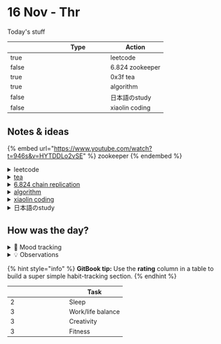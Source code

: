 # 16 Nov - Thr

Today's stuff

<table data-header-hidden><thead><tr><th width="80" data-type="checkbox"></th><th width="120" data-type="select" data-multiple>Type</th><th>Action</th></tr></thead><tbody><tr><td>true</td><td></td><td>leetcode</td></tr><tr><td>false</td><td></td><td>6.824 zookeeper</td></tr><tr><td>true</td><td></td><td>0x3f tea</td></tr><tr><td>true</td><td></td><td>algorithm</td></tr><tr><td>false</td><td></td><td>日本語のstudy</td></tr><tr><td>false</td><td></td><td>xiaolin coding</td></tr></tbody></table>

## Notes & ideas

{% embed url="https://www.youtube.com/watch?t=946s&v=HYTDDLo2vSE" %}
zookeeper
{% endembed %}

<details>

<summary>leetcode</summary>

1\. (打卡 1) [37 \[解数独\]](https://leetcode.cn/problems/sudoku-solver/description/) 🤩

![](<../../../.gitbook/assets/image (7).png>)

玩过但是用代码就。。。 整体思路就是递归+回溯吧\
然后用了点位运算x&-x优化

贴个题解 希望下次见能自己写出来）

{% code lineNumbers="true" %}
```cpp
class Solution {
private:
    int line[9];
    int column[9];
    int block[3][3];
    bool valid;
    vector<pair<int, int>> spaces;

public:
    void flip(int i, int j, int digit) {
        line[i] ^= (1 << digit);
        column[j] ^= (1 << digit);
        block[i / 3][j / 3] ^= (1 << digit);
    }

    void dfs(vector<vector<char>>& board, int pos) {
        if (pos == spaces.size()) {
            valid = true;
            return;
        }

        auto [i, j] = spaces[pos];
        int mask = ~(line[i] | column[j] | block[i / 3][j / 3]) & 0x1ff;
        for (; mask && !valid; mask &= (mask - 1)) {
            int digitMask = mask & (-mask);
            int digit = __builtin_ctz(digitMask);
            flip(i, j, digit);
            board[i][j] = digit + '0' + 1;
            dfs(board, pos + 1);
            flip(i, j, digit);
        }
    }

    void solveSudoku(vector<vector<char>>& board) {
        memset(line, 0, sizeof(line));
        memset(column, 0, sizeof(column));
        memset(block, 0, sizeof(block));
        valid = false;

        for (int i = 0; i < 9; ++i) {
            for (int j = 0; j < 9; ++j) {
                if (board[i][j] != '.') {
                    int digit = board[i][j] - '0' - 1;
                    flip(i, j, digit);
                }
            }
        }

        while (true) {
            int modified = false;
            for (int i = 0; i < 9; ++i) {
                for (int j = 0; j < 9; ++j) {
                    if (board[i][j] == '.') {
                        int mask = ~(line[i] | column[j] | block[i / 3][j / 3]) & 0x1ff;
                        if (!(mask & (mask - 1))) {
                            int digit = __builtin_ctz(mask);
                            flip(i, j, digit);
                            board[i][j] = digit + '0' + 1;
                            modified = true;
                        }
                    }
                }
            }
            if (!modified) {
                break;
            }
        }

        for (int i = 0; i < 9; ++i) {
            for (int j = 0; j < 9; ++j) {
                if (board[i][j] == '.') {
                    spaces.emplace_back(i, j);
                }
            }
        }

        dfs(board, 0);
    }
};
```
{% endcode %}

\
2\. (打卡 2) [745 \[前缀和后缀搜索\] ](https://leetcode.cn/problems/prefix-and-suffix-search/description/)🤩

![](<../../../.gitbook/assets/image (9).png>)

难点就是trie树 然后用两颗树 一个存前缀一个存后缀



{% code lineNumbers="true" %}
````cpp
```cpp
class WordFilter {
public:
    struct TrieNode{
        TrieNode* tns[26] {nullptr};
        vector<int> idxs;
    };
    void add(TrieNode* p,const string& s,int idx,bool isTurn){
        int n = s.size();
        p->idxs.push_back(idx);
        for(int i = isTurn ? n-1 :0;i>=0&&i<n;i+=isTurn?-1:1){
            int u=s[i]-'a';
            if(p->tns[u] == nullptr) p->tns[u]=new TrieNode();
            p = p->tns[u];
            p->idxs.push_back(idx);
        }
    }
    int query(const string& a,const string& b){
        int n = a.size(),m=b.size();
        auto p=tr1;
        for(int i=0;i<n;i++){
            int u=a[i]-'a';
            if(p->tns[u]==nullptr)return -1;
            p=p->tns[u];
        }
        vector<int>& l1 = p->idxs;
        p=tr2;
        for(int i = m - 1; i >= 0; i--) {
            int u = b[i] - 'a';
            if(p->tns[u] == nullptr) return -1;
            p = p->tns[u];
        }
        vector<int>& l2 = p->idxs;
        n = l1.size(), m = l2.size();
        for(int i = n - 1, j = m - 1; i >= 0 && j >= 0; ) {
            if(l1[i] > l2[j]) i--;
            else if(l1[i] < l2[j]) j--;
            else return l1[i];
        }
        return -1;
    }
    TrieNode* tr1 = new TrieNode, *tr2 = new TrieNode;
    WordFilter(vector<string>& ss) {
        int n = ss.size();
        for(int i = 0; i < n; i++) {
            add(tr1, ss[i], i, false);
            add(tr2, ss[i], i, true);
        }
    }
    
    int f(string a, string b) {
        return query(a, b);
    }
};

/**
 * Your WordFilter object will be instantiated and called as such:
 * WordFilter* obj = new WordFilter(words);
 * int param_1 = obj->f(pref,suff);
 */
```
````
{% endcode %}

\
3\. (每日) [2760 \[最长奇偶子数组\]](https://leetcode.cn/problems/longest-even-odd-subarray-with-threshold/description/?envType=daily-question\&envId=2023-11-16) ![](../../../.gitbook/assets/FK0\(U]GU\[5%XVGX3MX$@7BR.png)

![](<../../../.gitbook/assets/image (8).png>)

第一反应是暴力。。sry dp应该是最优解

$$Dp(i) = \begin{cases} 0, & nums[l]>threshold \\ dp[i+1]+1, & nums[l]<=threhold  && (nums[i]mod2!=nums[i+1]mod2） \\ 1,& otherwise \\ \end{cases}$$

latex好难写。。。

{% code lineNumbers="true" fullWidth="true" %}
````cpp
```cpp
class Solution {
public:
    int longestAlternatingSubarray(vector<int>& nums, int threshold) {
        int ans=0,dp=0,n=nums.size();
        for(int l=n-1;l>=0;l--){
            if(nums[l] > threshold){
                dp = 0;
            }else if(l==n-1||nums[l]%2!=nums[l+1]%2){
                dp++;
            }else{
                dp=1;
            }
            if(nums[l]%2==0){
                ans=max(ans,dp);
            }
        }
        return ans;
    }
};
```
````
{% endcode %}

</details>

<details>

<summary><a href="https://codeforces.com/contest/721/problem/C">tea</a></summary>

```
https://codeforces.com/contest/721/problem/C

输入 n(2≤n≤5000) m(1≤m≤5000) maxT(1≤maxT≤1e9)。
然后输入 m 条边，每条边输入 v w t(1≤wt≤1e9)，表示有一条边权为 t 的有向边连接 v 和 w。节点编号从 1 开始。
保证输入的是一个有向无环图，并且没有重边。

求出从 1 到 n 的一条路径，要求路径长度（边权之和）不超过 maxT，在满足该条件的前提下，路径上的节点数最多。
输出两行，第一行是路径上的节点个数，第二行按顺序输出路径上的节点编号（第一个数必须是 1，最后一个数必须是 n）。
保证至少有一条满足要求的路径。
```

example:

![](<../../../.gitbook/assets/image (10).png>)

```markdown
提示 1：把「经过了多少个点」作为额外的 DP 维度，把「最短长度」作为 DP 值。

提示 2：定义 f[i][w] 表示从 1 到 w，经过了 i+1 个点的最短长度。i 最大为 n-1。
初始值：f[0][1] = 0，其余为无穷大。
状态转移方程：f[i][w] = min(f[i-1][v]+t)，其中有向边 v->w 的边权为 t。
答案：最大的满足 f[i][n] <= maxT 的 i，再加一（注意 i 是从 0 开始的）。

提示 3：从转移方程可以看出，其实不需要建图，只需要循环 n-1 次，每次遍历这 m 条边，在遍历时计算状态转移。
这是因为 f[i][] 只依赖于 f[i-1][]，在把 f[i-1][] 算出来后，无论按照什么顺序遍历这 m 条边都是可以的。

提示 4：计算状态转移的时候，额外记录转移来源 from[i][w] = v。
从 n 出发，顺着 from 数组回到 1，就得到了具体方案。
```

😢我恨dp&#x20;

{% code lineNumbers="true" %}
```go
package main

import (
	"bufio"
	. "fmt"
	"io"
	"os"
)

func Cf721C(_r io.Reader, _w io.Writer) {
	in := bufio.NewReader(_r)
	out := bufio.NewWriter(_w)
	defer out.Flush()

	var n, m int
	var maxT int32
	Fscan(in, &n, &m, &maxT)
	es := make([][3]int32, m)
	for i := range es {
		Fscan(in, &es[i][0], &es[i][1], &es[i][2])
	}
	const mx = 5001
	f := make([][mx]int32, n)
	for i := range f {
		for j := 1; j <= n; j++ {
			f[i][j] = maxT + 1
		}
	}
	f[0][1] = 0
	from := make([][mx]int16, n+1)
	ans := 0
	for i := 1; i < n; i++ {
		for _, e := range es {
			v, w, t := e[0], e[1], e[2]
			sumT := f[i-1][v] + t
			if sumT < f[i][w] {
				f[i][w] = sumT
				from[i][w] = int16(v)
			}
		}
		if f[i][n] <= maxT {
			ans = i
		}
	}

	Fprintln(out, ans+1)
	path := make([]any, ans+1)
	v := int16(n)
	for i := ans; i >= 0; i-- {
		path[i] = v
		v = from[i][v]
	}
	Fprint(out, path...)
}
func main() { Cf721C(os.Stdin, os.Stdout) }
```
{% endcode %}

</details>

<details>

<summary><a href="https://pdos.csail.mit.edu/6.824/papers/cr-osdi04.pdf">6.824 chain replication</a></summary>

呃 明明是cr 今天却看了个craq Apportioned Queries 就是更牛逼一点？还不知道怎么实现的 再看看

</details>

<details>

<summary><a href="https://oi-wiki.org/string/trie/">algorithm</a></summary>

今日算法 trie树

也就是字典树 这棵字典树用边来代表字母，而从根结点到树上某一结点的路径就代表了一个字符串。举个例子，1->4->8->13表示的就是字符串 `caa`。

有时需要标记插入进 trie 的是哪些字符串，每次插入完成时在这个字符串所代表的节点处打上标记即可。

<img src="../../../.gitbook/assets/image (11).png" alt="" data-size="original">



{% code lineNumbers="true" %}
```cpp
//模板
struct trie {
  int nex[100000][26], cnt;
  bool exist[100000];  // 该结点结尾的字符串是否存在

  void insert(char *s, int l) {  // 插入字符串
    int p = 0;
    for (int i = 0; i < l; i++) {
      int c = s[i] - 'a';
      if (!nex[p][c]) nex[p][c] = ++cnt;  // 如果没有，就添加结点
      p = nex[p][c];
    }
    exist[p] = 1;
  }

  bool find(char *s, int l) {  // 查找字符串
    int p = 0;
    for (int i = 0; i < l; i++) {
      int c = s[i] - 'a';
      if (!nex[p][c]) return 0;
      p = nex[p][c];
    }
    return exist[p];
  }
};
```
{% endcode %}

应用太多了。。。最常见的就是检查一个字符串有没有出现过 其他的高级用法估计不太用的上 以后再补叭

</details>

<details>

<summary><a href="https://xiaolincoding.com/">xiaolin coding</a></summary>

呃 其实看过一遍了 但是忘得有点快 就从新开始再过一遍

TCP/IP层次模型

```
应用层

应用层只需要专注于为用户提供应用功能，比如 HTTP、FTP、Telnet、DNS、SMTP等。
```

```
传输层

两个传输协议：TCP和UDP
TCP 的全称叫传输控制协议（Transmission Control Protocol），大部分应用使用的正是 TCP 传输层协议
，比如 HTTP 应用层协议。TCP 相比 UDP 多了很多特性，比如流量控制、超时重传、拥塞控制等，这些都
是为了保证数据包能可靠地传输给对方。

UDP 相对来说就很简单，简单到只负责发送数据包，不保证数据包是否能抵达对方，但它实时性相对更好，
传输效率也高。当然，UDP 也可以实现可靠传输，把 TCP 的特性在应用层上实现就可以，不过要实现一个
商用的可靠 UDP 传输协议，也不是一件简单的事情。

应用需要传输的数据可能会非常大，如果直接传输就不好控制，因此当传输层的数据包大小超过 MSS（TC
P 最大报文段长度） ，就要将数据包分块，这样即使中途有一个分块丢失或损坏了，只需要重新发送这一
个分块，而不用重新发送整个数据包。在 TCP 协议中，我们把每个分块称为一个 TCP 段（TCP Segment）。
```

![](<../../../.gitbook/assets/image (1).png>)

```
网络层
网络层最常使用的是 IP 协议（Internet Protocol），IP 协议会将传输层的报文作为数据部分，再加上 
IP 包头组装成 IP 报文，如果 IP 报文大小超过 MTU（以太网中一般为 1500 字节）就会再次进行分片
，得到一个即将发送到网络的 IP 报文。
```

![](<../../../.gitbook/assets/image (1) (1).png>)![](../../../.gitbook/assets/image.png)

```
网络接口层
生成了 IP 头部之后，接下来要交给网络接口层（Link Layer）在 IP 头部的前面加上 MAC 头部，并
封装成数据帧（Data frame）发送到网络上。
网络接口层主要为网络层提供「链路级别」传输的服务，负责在以太网、WiFi 这样的底层网络上发
送原始数据包，工作在网卡这个层次，使用 MAC 地址来标识网络上的设备。
```

![](../../../.gitbook/assets/1700108886423.jpg)

</details>

<details>

<summary>日本語のstudy</summary>

希望有时间能学。。每天抽出个十几二十分钟试试

</details>

## How was the day?

<details>

<summary>🧠 Mood tracking</summary>

昏头了哥们 2185出列 不知道在干嘛 多睡觉！

</details>

<details>

<summary>💡 Observations</summary>

Brain is a little rusty.... and too lazy

</details>

{% hint style="info" %}
**GitBook tip:** Use the **rating** column in a table to build a super simple habit-tracking section.
{% endhint %}

<table data-header-hidden><thead><tr><th width="120" data-type="rating" data-max="5"></th><th>Task</th></tr></thead><tbody><tr><td>2</td><td>Sleep</td></tr><tr><td>3</td><td>Work/life balance</td></tr><tr><td>3</td><td>Creativity</td></tr><tr><td>3</td><td>Fitness</td></tr></tbody></table>
